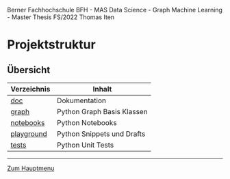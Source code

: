 Berner Fachhochschule BFH - MAS Data Science - Graph Machine Learning - Master Thesis FS/2022 Thomas Iten

# Projektstruktur

## Übersicht

Verzeichnis                  | Inhalt
---------------------------- | ----------------------------------------------------------  
[doc](../doc)                | Dokumentation
[graph](../graph)            | Python Graph Basis Klassen
[notebooks](../notebooks)    | Python Notebooks 
[playground](../playground)  | Python Snippets und Drafts
[tests](../tests)            | Python Unit Tests


---
[Zum Hauptmenu](../README.md)